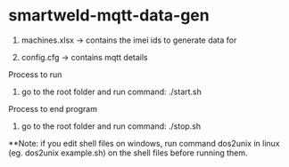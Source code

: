 # smartweld-mqtt-data-gen

1. machines.xlsx -> contains the imei ids to generate data for

2. config.cfg -> contains mqtt details

Process to run

1. go to the root folder and run command: ./start.sh

Process to end program

1. go to the root folder and run command: ./stop.sh

\*\*Note: if you edit shell files on windows, run command dos2unix in linux (eg. dos2unix example.sh) on the shell files before running them.
